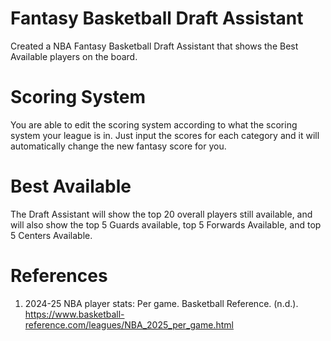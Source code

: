 # Fantasy Basketball Draft Assistant
Created a NBA Fantasy Basketball Draft Assistant that shows the Best Available players on the board.
# Scoring System
You are able to edit the scoring system according to what the scoring system your league is in. Just input the scores for each category and it will automatically change the new fantasy score for you.
# Best Available
The Draft Assistant will show the top 20 overall players still available, and will also show the top 5 Guards available, top 5 Forwards Available, and top 5 Centers Available.
# References
1. 2024-25 NBA player stats: Per game. Basketball Reference. (n.d.). https://www.basketball-reference.com/leagues/NBA_2025_per_game.html 
